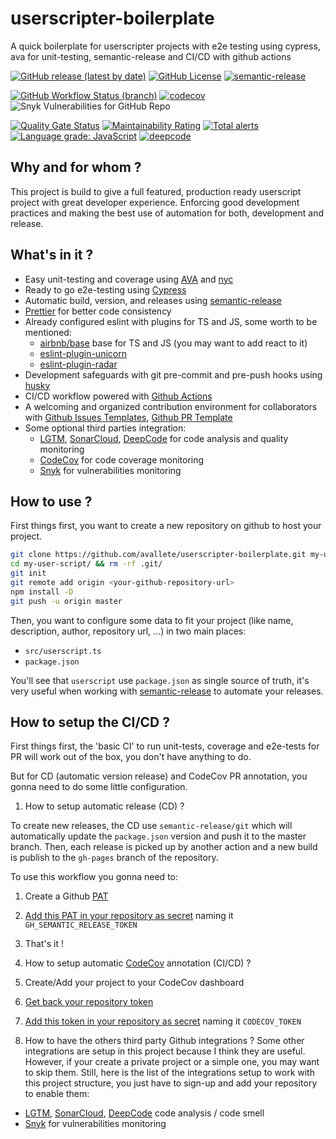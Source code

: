 # userscripter-boilerplate

A quick boilerplate for userscripter projects with e2e testing using cypress, ava for unit-testing, semantic-release and CI/CD with github actions

[![GitHub release (latest by date)](https://img.shields.io/github/v/release/avallete/userscripter-boilerplate?color=282828&label=Release&logo=Github&logoColor=ffffff&style=flat)](https://github.com/avallete/userscripter-boilerplate/releases)
[![GitHub License](https://img.shields.io/github/license/avallete/userscripter-boilerplate?branch=master&label=License&logo=GitHub&logoColor=ffffff&labelColor=282828&color=informational&style=flat)](https://github.com/avallete/userscripter-boilerplate/blob/master/LICENSE)
[![semantic-release](https://img.shields.io/badge/%20%20%F0%9F%93%A6%F0%9F%9A%80-semantic--release-e10079.svg)](https://github.com/semantic-release/semantic-release)

[![GitHub Workflow Status (branch)](https://img.shields.io/github/workflow/status/avallete/userscripter-boilerplate/CD/master?branch=master&label=GitHub&logo=GitHub&logoColor=ffffff&labelColor=181717)](https://github.com/avallete/userscripter-boilerplate/actions/workflows/cd.yml)
[![codecov](https://codecov.io/gh/avallete/userscripter-boilerplate/branch/master/graph/badge.svg?token=8S4RJ01E54)](https://codecov.io/gh/avallete/userscripter-boilerplate)
![Snyk Vulnerabilities for GitHub Repo](https://img.shields.io/snyk/vulnerabilities/github/avallete/userscripter-boilerplate)

[![Quality Gate Status](https://sonarcloud.io/api/project_badges/measure?project=avallete_userscripter-boilerplate&metric=alert_status)](https://sonarcloud.io/dashboard?id=avallete_userscripter-boilerplate)
[![Maintainability Rating](https://sonarcloud.io/api/project_badges/measure?project=avallete_userscripter-boilerplate&metric=sqale_rating)](https://sonarcloud.io/dashboard?id=avallete_userscripter-boilerplate)
[![Total alerts](https://img.shields.io/lgtm/alerts/g/avallete/userscripter-boilerplate.svg?logo=lgtm&logoWidth=18)](https://lgtm.com/projects/g/avallete/userscripter-boilerplate/alerts/)
[![Language grade: JavaScript](https://img.shields.io/lgtm/grade/javascript/g/avallete/userscripter-boilerplate.svg?logo=lgtm&logoWidth=18)](https://lgtm.com/projects/g/avallete/userscripter-boilerplate/context:javascript)
[![deepcode](https://www.deepcode.ai/api/gh/badge?key=eyJhbGciOiJIUzI1NiIsInR5cCI6IkpXVCJ9.eyJwbGF0Zm9ybTEiOiJnaCIsIm93bmVyMSI6ImF2YWxsZXRlIiwicmVwbzEiOiJ1c2Vyc2NyaXB0ZXItYm9pbGVycGxhdGUiLCJpbmNsdWRlTGludCI6ZmFsc2UsImF1dGhvcklkIjoyODE1NiwiaWF0IjoxNjE1NTM1MjIyfQ.zoFW4xFH1kFYGgZmclMVqXajcgSeDilGuG28XkZ6-S4)](https://www.deepcode.ai/app/gh/avallete/userscripter-boilerplate/_/dashboard?utm_content=gh%2Favallete%2Fuserscripter-boilerplate)

## Why and for whom ?

This project is build to give a full featured, production ready userscript project with great developer experience.
Enforcing good development practices and making the best use of automation for both, development and release.

## What's in it ?

- Easy unit-testing and coverage using [AVA](https://github.com/avajs/ava) and [nyc](https://github.com/istanbuljs/nyc)
- Ready to go e2e-testing using [Cypress](https://github.com/cypress-io/cypress)
- Automatic build, version, and releases using [semantic-release](https://github.com/semantic-release/semantic-release)
- [Prettier](https://github.com/prettier/prettier) for better code consistency
- Already configured eslint with plugins for TS and JS, some worth to be mentioned:
  - [airbnb/base](https://github.com/airbnb/javascript/tree/master/packages/eslint-config-airbnb) base for TS and JS (you may want to add react to it)
  - [eslint-plugin-unicorn](https://github.com/sindresorhus/eslint-plugin-unicorn)
  - [eslint-plugin-radar](https://github.com/es-joy/eslint-plugin-radar)
- Development safeguards with git pre-commit and pre-push hooks using [husky](https://github.com/typicode/husky)
- CI/CD workflow powered with [Github Actions](https://github.com/features/actions)
- A welcoming and organized contribution environment for collaborators with [Github Issues Templates](https://docs.github.com/en/github/building-a-strong-community/configuring-issue-templates-for-your-repository), [Github PR Template](https://docs.github.com/en/github/building-a-strong-community/creating-a-pull-request-template-for-your-repository)
- Some optional third parties integration:
  - [LGTM](https://lgtm.com/), [SonarCloud](https://sonarcloud.io/), [DeepCode](https://www.deepcode.ai/) for code analysis and quality monitoring
  - [CodeCov](https://about.codecov.io/) for code coverage monitoring
  - [Snyk](https://snyk.io/) for vulnerabilities monitoring

## How to use ?

First things first, you want to create a new repository on github to host your project.

```bash
git clone https://github.com/avallete/userscripter-boilerplate.git my-user-script
cd my-user-script/ && rm -rf .git/
git init
git remote add origin <your-github-repository-url>
npm install -D
git push -u origin master
```

Then, you want to configure some data to fit your project
(like name, description, author, repository url, ...) in two main places:

- `src/userscript.ts`
- `package.json`

You'll see that `userscript` use `package.json` as single source of truth,
it's very useful when working with [semantic-release](https://github.com/semantic-release/semantic-release) to automate your releases.

## How to setup the CI/CD ?

First things first, the 'basic CI' to run unit-tests, coverage and e2e-tests for PR will
work out of the box, you don't have anything to do.

But for CD (automatic version release) and CodeCov PR annotation, you gonna need to do some little configuration.

1. How to setup automatic release (CD) ?

To create new releases, the CD use `semantic-release/git` which will automatically update the `package.json` version and push it to the master branch.
Then, each release is picked up by another action and a new build is publish to the `gh-pages` branch of the repository.

To use this workflow you gonna need to:

1. Create a Github [PAT](https://docs.github.com/en/github/authenticating-to-github/creating-a-personal-access-token)
2. [Add this PAT in your repository as secret](https://docs.github.com/en/actions/reference/encrypted-secrets#creating-encrypted-secrets-for-a-repository) naming it `GH_SEMANTIC_RELEASE_TOKEN`
3. That's it !

4. How to setup automatic [CodeCov](https://about.codecov.io/) annotation (CI/CD) ?

5. Create/Add your project to your CodeCov dashboard
6. [Get back your repository token](https://docs.codecov.io/docs/frequently-asked-questions#where-is-the-repository-upload-token-found)
7. [Add this token in your repository as secret](https://docs.github.com/en/actions/reference/encrypted-secrets#creating-encrypted-secrets-for-a-repository) naming it `CODECOV_TOKEN`

8. How to have the others third party Github integrations ?
   Some other integrations are setup in this project because I think they are useful. However, if your create a private project or a simple one, you may want to skip them.
   Still, here is the list of the integrations setup to work with this project structure, you just have to sign-up and add your repository to enable them:

- [LGTM](https://lgtm.com/), [SonarCloud](https://sonarcloud.io/), [DeepCode](https://www.deepcode.ai/) code analysis / code smell
- [Snyk](https://snyk.io/) for vulnerabilities monitoring
